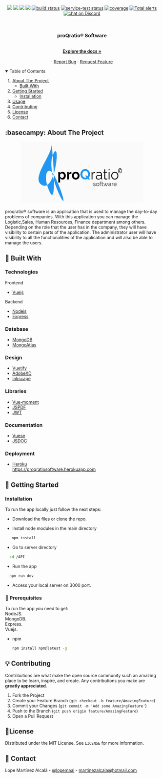 <p align="center">
    <a href="https://github.com/badges/shields/graphs/contributors" alt="Contributors">
        <img src="https://img.shields.io/github/contributors/badges/shields" /></a>
    <a href="#backers" alt="Backers on Open Collective">
        <img src="https://img.shields.io/opencollective/backers/shields" /></a>
    <a href="#sponsors" alt="Sponsors on Open Collective">
        <img src="https://img.shields.io/opencollective/sponsors/shields" /></a>
    <a href="https://github.com/badges/shields/pulse" alt="Activity">
        <img src="https://img.shields.io/github/commit-activity/m/badges/shields" /></a>
    <a href="https://circleci.com/gh/badges/shields/tree/master">
        <img src="https://img.shields.io/circleci/project/github/badges/shields/master" alt="build status"></a>
    <a href="https://circleci.com/gh/badges/daily-tests">
        <img src="https://img.shields.io/circleci/project/github/badges/daily-tests?label=service%20tests"
            alt="service-test status"></a>
    <a href="https://coveralls.io/github/badges/shields">
        <img src="https://img.shields.io/coveralls/github/badges/shields"
            alt="coverage"></a>
    <a href="https://lgtm.com/projects/g/badges/shields/alerts/">
        <img src="https://img.shields.io/lgtm/alerts/g/badges/shields"
            alt="Total alerts"/></a>
    <a href="https://discord.gg/HjJCwm5">
        <img src="https://img.shields.io/discord/308323056592486420?logo=discord"
            alt="chat on Discord"></a>
</p>
<!-- PROJECT LOGO -->
<br />
<div align="center">
  <a href="https://github.com/othneildrew/Best-README-Template">

  </a>

  <h3 align="center">proQratio® Software</h3>

  <p align="center">
    <br />
    <a href="https://github.com/othneildrew/Best-README-Template"><strong>Explore the docs »</strong></a>
    <br />
    <br /> ·
    <a href="https://github.com/othneildrew/Best-README-Template/issues">Report Bug</a>
    ·
    <a href="https://github.com/othneildrew/Best-README-Template/issues">Request Feature</a>
  </p>
</div>



<!-- TABLE OF CONTENTS -->
<details open="open">
  <summary>Table of Contents</summary>
  <ol>
    <li>
      <a href="#about-the-project">About The Project</a>
      <ul>
        <li><a href="#built-with">Built With</a></li>
      </ul>
    </li>
    <li>
      <a href="#getting-started">Getting Started</a>
      <ul>
        <li><a href="#installation">Installation</a></li>
      </ul>
    </li>
    <li><a href="#usage">Usage</a></li>
    <li><a href="#contributing">Contributing</a></li>
    <li><a href="#license">License</a></li>
    <li><a href="#contact">Contact</a></li>
  </ol>
</details>



<!-- ABOUT THE PROJECT -->
## :basecampy: About The Project 
<div align="center">
 <img src="images/screenshot2.png" alt="Logo" width="400" height="200">
  </div></br>
proqratio® software is an application that is used to manage the day-to-day problems of companies.  
 With this application you can manage the Logistic,Sales, Human Resources, Finance department among others. 
 Depending on the role that the user has in the company, they will have visibility to certain parts of the application. 
 The administrator user will have visibility to all the functionalities of the application and will also be able to manage the users. 

## :rocket: Built With

### Technologies
 Frontend  
* [Vuejs](https://vuejs.org/)  

Backend  

* [Nodejs](https://nodejs.org/es/)
* [Express](https://expressjs.com/)

### Database
* [MongoDB](https://www.mongodb.com/)
* [MongoAtlas](https://www.mongodb.com/cloud/atlas/lp/try2?utm_source=google&utm_campaign=gs_emea_spain_search_core_brand_atlas_desktop&utm_term=mongo%20atlas&utm_medium=cpc_paid_search&utm_ad=e&utm_ad_campaign_id=12212624563&gclid=CjwKCAjwy42FBhB2EiwAJY0yQn6Za331GuXfYFYlCQtiF900YWVYxg5xalr0PP_KtywOyKy3XuUSIBoCRMIQAvD_BwE/)

### Design
* [Vuetify](https://vuetifyjs.com/en/)
* [AdobeXD](https://www.adobe.com/es/products/xd.html)
* [Inkscape](https://inkscape.org/es/)

### Libraries
* [Vue-moment](https://www.npmjs.com/package/vue-moment)
* [JSPDF](https://github.com/MrRio/jsPDF)
* [JWT](https://jwt.io/)

### Documentation
* [Vuese](https://vuese.org/)
* [JSDOC](https://jsdoc.app/)

### Deployment
* [Heroku](https://www.heroku.com/)   
https://proqratiosoftware.herokuapp.com

<!-- GETTING STARTED -->
## :file_folder: Getting Started

### Installation

To run the app locally just follow the next steps:

* Download the files or clone the repo.

* Install node modules in the main directory 
```sh
   npm install
   ```
* Go to server directory
 ```sh
   cd /API
   ```
* Run the app 
 ```sh
   npm run dev
   ```
* Access your local server on 3000 port.

### :scroll: Prerequisites

To run the app you need to get:  
NodeJS.    
MongoDB.   
Express.  
Vuejs.  

* npm
  ```sh
  npm install npm@latest -g
  ```

<!-- CONTRIBUTING -->
## :bulb: Contributing

Contributions are what make the open source community such an amazing place to be learn, inspire, and create. Any contributions you make are **greatly appreciated**.

1. Fork the Project
2. Create your Feature Branch (`git checkout -b feature/AmazingFeature`)
3. Commit your Changes (`git commit -m 'Add some AmazingFeature'`)
4. Push to the Branch (`git push origin feature/AmazingFeature`)
5. Open a Pull Request

<!-- LICENSE -->
## :page_facing_up:License

Distributed under the MIT License. See `LICENSE` for more information.

<!-- CONTACT -->
## :email: Contact

Lope Martínez Alcalá - [@lopemaal](https://twitter.com/lopemaal) - martinezalcala@hotmail.com
